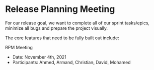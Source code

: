 # Release Planning Meeting

For our release goal, we want to complete all of our sprint tasks/epics, minimize all bugs and prepare the project visually.

The core features that need to be fully built out include:


RPM Meeting
- Date: November 4th, 2021
- Participants: Ahmed, Armand, Christian, David, Mohamed
